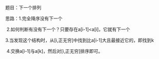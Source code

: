 题目：下一个排列





思路：1.完全降序没有下一个

​            2.如何判断有没有下一个？只要存在a[i-1]<a[i]，它就有下一个

​            3.当发现这个结构时，从[i,正无穷]中找到比a[i-1]大且最接近它的，即找到k

​            4.交换a[i-1]与a[k]，然后对[i,正无穷]排序即可。
